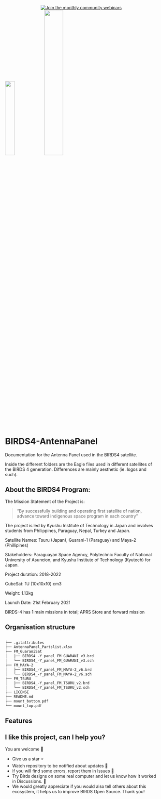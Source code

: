 
<div align="center">
  <a href="https://lean-sat.org/opensource/">
  <img alt="Join the monthly community webinars" src="https://img.shields.io/badge/join_our-monthly_webinars-orange" />
  </a>
</div>


<img  width="25%" src="https://github.com/BIRDSOpenSource/BIRDS4-ProceduresAndReports/assets/100206676/055720a1-5845-43c9-b26e-dfcc6dc78b23"> 
<img width="35%" src="https://github.com/BIRDSOpenSource/BIRDS4-ProceduresAndReports/assets/100206676/4adeca5e-c683-47f9-b4a4-c95ebf40f177">


# BIRDS4-AntennaPanel
 Documentation for the Antenna Panel used in the BIRDS4 satellite.

Inside the different folders are the Eagle files used in different satellites of the BIRDS 4 generation. Differences are mainly aesthetic (ie. logos and such).


## About the BIRDS4 Program:

The Mission Statement of the Project is:

> “By successfully building and operating first satellite of nation, advance toward indigenous space program in each country”

The project is led by Kyushu Institute of Technology in Japan and involves students from Philippines, Paraguay, Nepal, Turkey and Japan.

Satellite Names: Tsuru (Japan), Guarani-1 (Paraguay) and Maya-2 (Phillipines)

Stakeholders:  Paraguayan Space Agency, Polytechnic Faculty of National University of Asuncion, and Kyushu Institute of Technology (Kyutech) for Japan.

Project duration: 2018-2022

CubeSat: 1U (10x10x10) cm3

Weight: 1.13kg

Launch Date: 21st February 2021 

BIRDS-4 has 1 main missions in total; APRS Store and forward mission

## Organisation structure

```bash

├── .gitattributes
├── AntennaPanel_Partslist.xlsx
├── FM_GuaraniSat
│   ├── BIRDS4_-Y_panel_FM_GUARANI_v3.brd
│   └── BIRDS4_-Y_panel_FM_GUARANI_v3.sch
├── FM_MAYA-2
│   ├── BIRDS4_-Y_panel_FM_MAYA-2_v6.brd
│   └── BIRDS4_-Y_panel_FM_MAYA-2_v6.sch
├── FM_TSURU
│   ├── BIRDS4_-Y_panel_FM_TSURU_v2.brd
│   └── BIRDS4_-Y_panel_FM_TSURU_v2.sch
├── LICENSE
├── README.md
├── mount_bottom.pdf
└── mount_top.pdf

```

## Features


## I like this project, can I help you?
You are welcome 🙂

* Give us a star ⭐
* Watch repository to be notified about updates 👀
* If you will find some errors, report them in Issues 🐞
* Try Birds designs on some real computer and let us know how it worked in Discussions. 💬
* We would greatly appreciate if you would also tell others about this ecosystem, it helps us to improve BIRDS Open Source. Thank you!

